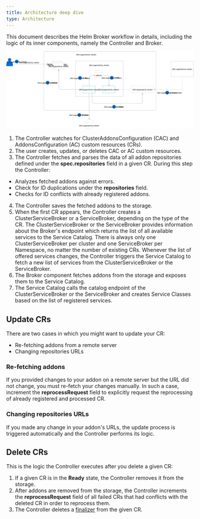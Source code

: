 ```yaml
---
title: Architecture deep dive
type: Architecture
---
```


This document describes the Helm Broker workflow in details, including the logic of its inner components, namely the Controller and Broker.

![Architecture deep dive](./assets/hb-deep-dive.svg)

1. The Controller watches for ClusterAddonsConfiguration (CAC) and AddonsConfiguration (AC) custom resources (CRs).
2. The user creates, updates, or deletes CAC or AC custom resources.
3. The Controller fetches and parses the data of all addon repositories defined under the **spec.repositories** field in a given CR. During this step the Controller:
  - Analyzes fetched addons against errors.
  - Check for ID duplications under the **repositories** field.
  - Checks for ID conflicts with already registered addons.
4. The Controller saves the fetched addons to the storage.
5. When the first CR appears, the Controller creates a ClusterServiceBroker or a ServiceBroker, depending on the type of the CR. The ClusterServiceBroker or the ServiceBroker provides information about the Broker's endpoint which returns the list of all available services to the Service Catalog. There is always only one ClusterServiceBroker per cluster and one ServiceBroker per Namespace, no matter the number of existing CRs. Whenever the list of offered services changes, the Controller triggers the Service Catalog to fetch a new list of services from the ClusterServiceBroker or the ServiceBroker.
6. The Broker component fetches addons from the storage and exposes them to the Service Catalog.
7. The Service Catalog calls the catalog endpoint of the ClusterServiceBroker or the ServiceBroker and creates Service Classes based on the list of registered services.

## Update CRs

There are two cases in which you might want to update your CR:
- Re-fetching addons from a remote server
- Changing repositories URLs

### Re-fetching addons

If you provided changes to your addon on a remote server but the URL did not change, you must re-fetch your changes manually. In such a case, increment the **reprocessRequest** field to explicitly request the reprocessing of already registered and processed CR.

### Changing repositories URLs

If you made any change in your addon's URLs, the update process is triggered automatically and the Controller performs its logic.

## Delete CRs

This is the logic the Controller executes after you delete a given CR:

1. If a given CR is in the **Ready** state, the Controller removes it from the storage.
2. After addons are removed from the storage, the Controller increments the **reprocessRequest** field of all failed CRs that had conflicts with the deleted CR in order to reprocess them.
3. The Controller deletes a [finalizer](https://kubernetes.io/docs/tasks/access-kubernetes-api/custom-resources/custom-resource-definitions/#finalizers) from the given CR.
